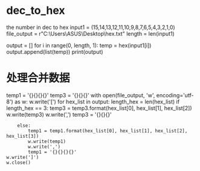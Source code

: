 # dec_to_hex
the number in dec to hex
input1 = (15,14,13,12,11,10,9,8,7,6,5,4,3,2,1,0)
file_output = r"C:\Users\ASUS\Desktop\hex.txt"
length = len(input1)

output = []
for i in range(0, length, 1):
    temp = hex(input1[i])
    output.append(list(temp))
print(output)
# 处理合并数据
temp1 = '{}{}{}{}'
temp3 = '{}{}{}'
with open(file_output, 'w', encoding='utf-8') as w:
    w.write('[')
    for hex_list in output:
        length_hex = len(hex_list)
        if length_hex == 3:
            temp3 = temp3.format(hex_list[0], hex_list[1], hex_list[2])
            w.write(temp3)
            w.write(',')
            temp3 = '{}{}{}'

        else:
            temp1 = temp1.format(hex_list[0], hex_list[1], hex_list[2], hex_list[3])
            w.write(temp1)
            w.write(',')
            temp1 = '{}{}{}{}'
    w.write(']')
    w.close()

